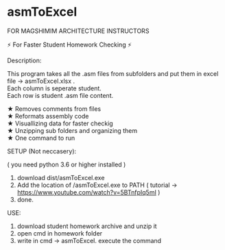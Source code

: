 # asmToExcel
FOR MAGSHIMIM ARCHITECTURE INSTRUCTORS

⚡ For Faster Student Homework Checking ⚡

Description:

This program takes all the .asm files from subfolders and put them in excel file -> asmToExcel.xlsx . <br/>
Each column is seperate student. <br/>
Each row is student .asm file content.

★ Removes comments from files <br/>
★ Reformats assembly code <br/>
★ Visuallizing data for faster checkig <br/>
★ Unzipping sub folders and organizing them <br/>
★ One command to run

SETUP (Not neccasery):

( you need python 3.6 or higher installed )
1. download dist/asmToExcel.exe
2. Add the location of /asmToExcel.exe to PATH ( tutorial -> https://www.youtube.com/watch?v=5BTnfpIq5mI )
3. done.

USE:

1. download student homework archive and unzip it
2. open cmd in homework folder
3. write in cmd -> asmToExcel. execute the command
